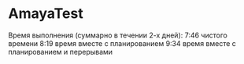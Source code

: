 # AmayaTest
 Время выполнения (суммарно в течении 2-х дней): 
                   7:46 чистого времени
                   8:19 время вместе с планированием
                   9:34 время вместе с планированием и перерывами
                   
